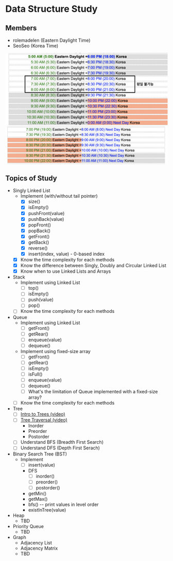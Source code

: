 # Data Structure Study

## Members

- rolemadelen (Eastern Daylight Time)
- SeoSeo (Korea Time)

![timezone1](./bin/timezone1.png)
![timezone2](./bin/timezone2.png)

## Topics of Study

- Singly Linked List
  - Implement (with/without tail pointer)
    - [x] size()
    - [x] isEmpty()
    - [x] pushFront(value)
    - [x] pushBack(value)
    - [x] popFront()
    - [x] popBack()
    - [x] getFront()
    - [x] getBack()
    - [x] reverse()
    - [x] insert(index, value) - 0-based index
  - [x] Know the time complexity for each methods
  - [x] Know the difference between Singly, Doubly and Circular Linked List
  - [x] Know when to use Linked Lists and Arrays
- Stack
  - Implement using Linked List
    - [ ] top()
    - [ ] isEmpty()
    - [ ] push(value)
    - [ ] pop()
  - [ ] Know the time complexity for each methods
- Queue
  - Implement using Linked List
    - [ ] getFront()
    - [ ] getRear()
    - [ ] enqueue(value)
    - [ ] dequeue()
  - Implement using fixed-size array
    - [ ] getFront()
    - [ ] getRear()
    - [ ] isEmpty()
    - [ ] isFull()
    - [ ] enqueue(value)
    - [ ] dequeue()
    - [ ] What's the limitation of Queue implemented with a fixed-size array?
  - [ ] Know the time complexity for each methods
- Tree
  - [ ] [Intro to Trees (video)](https://www.coursera.org/lecture/data-structures/trees-95qda)
  - [ ] [Tree Traversal (video)](https://www.coursera.org/lecture/data-structures/tree-traversal-fr51b)
    - Inorder
    - Preorder
    - Postorder
  - [ ] Understand BFS (Breadth First Search)
  - [ ] Understand DFS (Depth First Serach)
- Binary Search Tree (BST)
  - Implement
    - [ ] insert(value)
    - DFS
      - [ ] inorder()
      - [ ] preorder()
      - [ ] postorder()
    - getMin()
    - getMax()
    - bfs() -- print values in level order
    - existInTree(value)
- Heap
  - TBD
- Priority Queue
  - TBD
- Graph
  - Adjacency List
  - Adjacency Matrix
  - TBD
